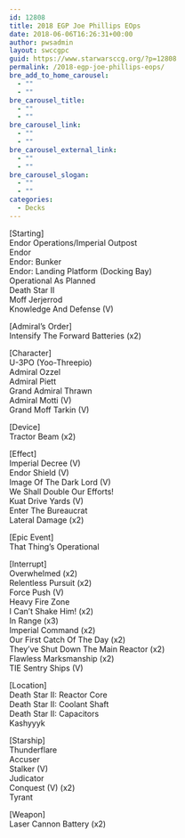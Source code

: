 ```yaml
---
id: 12808
title: 2018 EGP Joe Phillips EOps
date: 2018-06-06T16:26:31+00:00
author: pwsadmin
layout: swccgpc
guid: https://www.starwarsccg.org/?p=12808
permalink: /2018-egp-joe-phillips-eops/
bre_add_to_home_carousel:
  - ""
  - ""
bre_carousel_title:
  - ""
  - ""
bre_carousel_link:
  - ""
  - ""
bre_carousel_external_link:
  - ""
  - ""
bre_carousel_slogan:
  - ""
  - ""
categories:
  - Decks
---
```

[Starting]  
Endor Operations/Imperial Outpost  
Endor  
Endor: Bunker  
Endor: Landing Platform (Docking Bay)  
Operational As Planned  
Death Star II  
Moff Jerjerrod  
Knowledge And Defense (V)

[Admiral&#8217;s Order]  
Intensify The Forward Batteries (x2)

[Character]  
U-3PO (Yoo-Threepio)  
Admiral Ozzel  
Admiral Piett  
Grand Admiral Thrawn  
Admiral Motti (V)  
Grand Moff Tarkin (V)

[Device]  
Tractor Beam (x2)

[Effect]  
Imperial Decree (V)  
Endor Shield (V)  
Image Of The Dark Lord (V)  
We Shall Double Our Efforts!  
Kuat Drive Yards (V)  
Enter The Bureaucrat  
Lateral Damage (x2)

[Epic Event]  
That Thing&#8217;s Operational

[Interrupt]  
Overwhelmed (x2)  
Relentless Pursuit (x2)  
Force Push (V)  
Heavy Fire Zone  
I Can&#8217;t Shake Him! (x2)  
In Range (x3)  
Imperial Command (x2)  
Our First Catch Of The Day (x2)  
They&#8217;ve Shut Down The Main Reactor (x2)  
Flawless Marksmanship (x2)  
TIE Sentry Ships (V)

[Location]  
Death Star II: Reactor Core  
Death Star II: Coolant Shaft  
Death Star II: Capacitors  
Kashyyyk

[Starship]  
Thunderflare  
Accuser  
Stalker (V)  
Judicator  
Conquest (V) (x2)  
Tyrant

[Weapon]  
Laser Cannon Battery (x2)